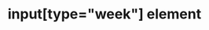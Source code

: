 ---
{
  "title": "input[type=\"week\"] element",
  "description": "",
  "category": "html",
  "keywords": [
    "input[type=\"week\"] element"
  ],
  "last_test_date": "2018-07-21",
  "test_results_url": "https://a11ysupport.io/tech/html/input(type-week)_element",
  "stats": {
    "dragon_win": {
      "chrome": {
        "77": "u"
      }
    },
    "jaws": {
      "chrome": {
        "85": "a"
      },
      "ie": {
        "11": "a"
      },
      "firefox": {
        "80": "a"
      }
    },
    "narrator": {
      "edge": {
        "85": "a"
      }
    },
    "nvda": {
      "chrome": {
        "85": "a"
      },
      "firefox": {
        "80": "a"
      }
    },
    "talkback": {
      "and_chr": {
        "85": "a"
      }
    },
    "va_and": {
      "and_chr": {
        "77": "a"
      }
    },
    "vo_ios": {
      "ios_saf": {
        "14.0": "a"
      }
    },
    "vo_macos": {
      "safari": {
        "14.0": "a"
      }
    },
    "orca": {
      "firefox": {
        "80": "a"
      }
    },
    "vc_ios": {
      "ios_saf": {
        "13.1": "a"
      }
    },
    "vc_macos": {
      "safari": {
        "13.0.2": "a"
      }
    },
    "wsr": {
      "chrome": {
        "77": "a"
      }
    }
  },
  "links": {
    "WHATWG HTML spec for input[type=\"week\"]": "https://html.spec.whatwg.org/multipage/input.html#week-state-(type=week)",
    "HTML AAM for the input[type=\"week\"]": "https://w3c.github.io/html-aam/#el-input-week"
  }
}
---
